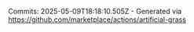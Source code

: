 Commits: 2025-05-09T18:18:10.505Z - Generated via https://github.com/marketplace/actions/artificial-grass
<br>
